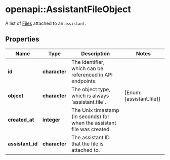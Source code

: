 # openapi::AssistantFileObject

A list of [Files](/docs/api-reference/files) attached to an `assistant`.

## Properties
Name | Type | Description | Notes
------------ | ------------- | ------------- | -------------
**id** | **character** | The identifier, which can be referenced in API endpoints. | 
**object** | **character** | The object type, which is always &#x60;assistant.file&#x60;. | [Enum: [assistant.file]] 
**created_at** | **integer** | The Unix timestamp (in seconds) for when the assistant file was created. | 
**assistant_id** | **character** | The assistant ID that the file is attached to. | 


